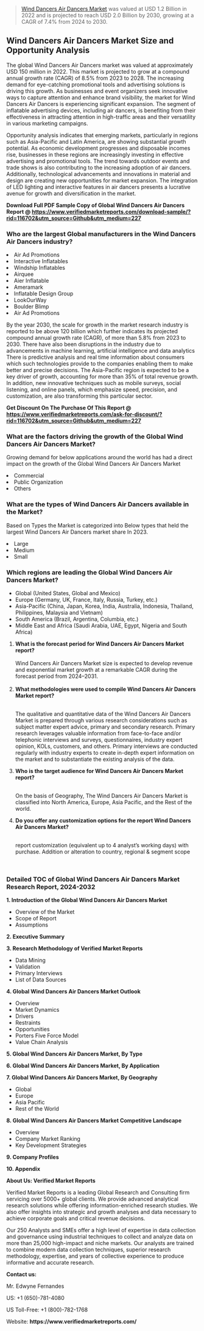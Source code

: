 <blockquote><p><p><a href="https://www.verifiedmarketreports.com/download-sample/?rid=116702&utm_source=Github&utm_medium=227" target="_blank">Wind Dancers Air Dancers Market</a> was valued at USD 1.2 Billion in 2022 and is projected to reach USD 2.0 Billion by 2030, growing at a CAGR of 7.4% from 2024 to 2030.</p></blockquote><p><h2>Wind Dancers Air Dancers Market Size and Opportunity Analysis</h2> <p>The global Wind Dancers Air Dancers market was valued at approximately USD 150 million in 2022. This market is projected to grow at a compound annual growth rate (CAGR) of 8.5% from 2023 to 2028. The increasing demand for eye-catching promotional tools and advertising solutions is driving this growth. As businesses and event organizers seek innovative ways to capture attention and enhance brand visibility, the market for Wind Dancers Air Dancers is experiencing significant expansion. The segment of inflatable advertising devices, including air dancers, is benefiting from their effectiveness in attracting attention in high-traffic areas and their versatility in various marketing campaigns.</p> <p>Opportunity analysis indicates that emerging markets, particularly in regions such as Asia-Pacific and Latin America, are showing substantial growth potential. As economic development progresses and disposable incomes rise, businesses in these regions are increasingly investing in effective advertising and promotional tools. The trend towards outdoor events and trade shows is also contributing to the increasing adoption of air dancers. Additionally, technological advancements and innovations in material and design are creating new opportunities for market expansion. The integration of LED lighting and interactive features in air dancers presents a lucrative avenue for growth and diversification in the market.</p> </p><p class=""><strong>Download Full PDF Sample Copy of Global Wind Dancers Air Dancers Report @ <a href="https://www.verifiedmarketreports.com/download-sample/?rid=116702&amp;utm_source=Github&amp;utm_medium=227" target="_blank">https://www.verifiedmarketreports.com/download-sample/?rid=116702&amp;utm_source=Github&amp;utm_medium=227</a></strong></p><h3 id="" class="">Who are the largest Global manufacturers in the Wind Dancers Air Dancers industry?</h3><p><li>Air Ad Promotions</li><li> Interactive Inflatables</li><li> Windship Inflatables</li><li> Airquee</li><li> Aier Inflatable</li><li> Ameramark</li><li> Inflatable Design Group</li><li> LookOurWay</li><li> Boulder Blimp</li><li> Air Ad Promotions</li></p><div class=""><div class="" dir="" data-message-author-role="" data-message-id="" data-message-model-slug=""><div class=""><div class=""><div class=""><div class="" dir="" data-message-author-role="" data-message-id="" data-message-model-slug=""><div class=""><div class=""><p>By the year 2030, the scale for growth in the market research industry is reported to be above 120 billion which further indicates its projected compound annual growth rate (CAGR), of more than 5.8% from 2023 to 2030. There have also been disruptions in the industry due to advancements in machine learning, artificial intelligence and data analytics There is predictive analysis and real time information about consumers which such technologies provide to the companies enabling them to make better and precise decisions. The Asia-Pacific region is expected to be a key driver of growth, accounting for more than 35% of total revenue growth. In addition, new innovative techniques such as mobile surveys, social listening, and online panels, which emphasize speed, precision, and customization, are also transforming this particular sector.</p><p><strong>Get Discount On The Purchase Of This Report @&nbsp; <a href="https://www.verifiedmarketreports.com/ask-for-discount/?rid=116702&amp;utm_source=Github&amp;utm_medium=227" target="_blank">https://www.verifiedmarketreports.com/ask-for-discount/?rid=116702&amp;utm_source=Github&amp;utm_medium=227</a></strong></p></div></div></div></div></div></div></div></div><h3 id="" class="">What are the factors driving the growth of the Global Wind Dancers Air Dancers Market?</h3><p id="" class="">Growing demand for below applications around the world has had a direct impact on the growth of the Global Wind Dancers Air Dancers Market</p><p id="" class=""><li>Commercial</li><li> Public Organization</li><li> Others</li></p><h3 id="" class="">What are the types of Wind Dancers Air Dancers available in the Market?</h3><p id="" class="">Based on Types the Market is categorized into Below types that held the largest Wind Dancers Air Dancers market share In 2023.</p><p id="" class=""><li>Large</li><li> Medium</li><li> Small</li></p><h3 id="" class="">Which regions are leading the Global Wind Dancers Air Dancers Market?</h3><ul><li>Global (United States, Global and Mexico)</li><li>Europe (Germany, UK, France, Italy, Russia, Turkey, etc.)</li><li>Asia-Pacific (China, Japan, Korea, India, Australia, Indonesia, Thailand, Philippines, Malaysia and Vietnam)</li><li>South America (Brazil, Argentina, Columbia, etc.)</li><li>Middle East and Africa (Saudi Arabia, UAE, Egypt, Nigeria and South Africa)</li></ul><p><ol><li><strong>What is the forecast period for Wind Dancers Air Dancers Market report?<br /></strong><br /><span data-sheets-root="1" data-sheets-value="{&quot;1&quot;:2,&quot;2&quot;:&quot;XXXX size is expected to develop revenue and exponential market growth at a remarkable CAGR during the forecast period from 2024&ndash;2030.&quot;}" data-sheets-userformat="{&quot;2&quot;:12674,&quot;4&quot;:{&quot;1&quot;:2,&quot;2&quot;:16776960},&quot;10&quot;:2,&quot;11&quot;:0,&quot;15&quot;:&quot;Arial&quot;,&quot;16&quot;:12}">Wind Dancers Air Dancers Market size is expected to develop revenue and exponential market growth at a remarkable CAGR during the forecast period from 2024&ndash;2031.</span><br /><br /></li><li><strong>What methodologies were used to compile Wind Dancers Air Dancers Market report?<br /><br /></strong><p>The qualitative and quantitative data of the&nbsp;Wind Dancers Air Dancers Market is prepared through various research considerations such as subject matter expert advice, primary and secondary research. Primary research leverages valuable information from face-to-face and/or telephonic interviews and surveys, questionnaires, industry expert opinion, KOLs, customers, and others. Primary interviews are conducted regularly with industry experts to create in-depth expert information on the market and to substantiate the existing analysis of the data.&nbsp;</p></li><li><strong>Who is the target audience for Wind Dancers Air Dancers Market report?<br /><br /></strong><p>On the basis of Geography, The&nbsp;Wind Dancers Air Dancers Market is classified into North America, Europe, Asia Pacific, and the Rest of the world.</p></li><li><strong>Do you offer any customization options for the report Wind Dancers Air Dancers Market?<br /><br /></strong><p>report customization (equivalent up to 4 analyst&rsquo;s working days) with purchase. Addition or alteration to country, regional &amp; segment scope</p><p>&nbsp;</p></li></ol></p><h3 id="" class="">Detailed TOC of Global Wind Dancers Air Dancers Market Research Report, 2024-2032</h3><p id="" class=""><strong>1. Introduction of the Global Wind Dancers Air Dancers Market</strong></p><ul><li>Overview of the Market</li><li>Scope of Report</li><li>Assumptions</li></ul><p id="" class=""><strong>2. Executive Summary</strong></p><p id="" class=""><strong>3. Research Methodology of&nbsp;Verified Market Reports</strong></p><ul><li>Data Mining</li><li>Validation</li><li>Primary Interviews</li><li>List of Data Sources</li></ul><p id="" class=""><strong>4. Global Wind Dancers Air Dancers Market Outlook</strong></p><ul><li>Overview</li><li>Market Dynamics</li><li>Drivers</li><li>Restraints</li><li>Opportunities</li><li>Porters Five Force Model</li><li>Value Chain Analysis</li></ul><p id="" class=""><strong>5. Global Wind Dancers Air Dancers Market, By&nbsp;Type</strong></p><p id="" class=""><strong>6. Global Wind Dancers Air Dancers Market, By Application</strong></p><p id="" class=""><strong>7. Global Wind Dancers Air Dancers Market, By Geography</strong></p><ul><li>Global</li><li>Europe</li><li>Asia Pacific</li><li>Rest of the World</li></ul><p id="" class=""><strong>8. Global Wind Dancers Air Dancers Market Competitive Landscape</strong></p><ul><li>Overview</li><li>Company Market Ranking</li><li>Key Development Strategies</li></ul><p id="" class=""><strong>9. Company Profiles</strong></p><p id="" class=""><strong>10. Appendix</strong></p><p id="" class=""><strong>About Us: Verified Market Reports</strong></p><p id="" class="">Verified Market Reports is a leading Global Research and Consulting firm servicing over 5000+ global clients. We provide advanced analytical research solutions while offering information-enriched research studies. We also offer insights into strategic and growth analyses and data necessary to achieve corporate goals and critical revenue decisions.</p><p id="" class="">Our 250 Analysts and SMEs offer a high level of expertise in data collection and governance using industrial techniques to collect and analyze data on more than 25,000 high-impact and niche markets. Our analysts are trained to combine modern data collection techniques, superior research methodology, expertise, and years of collective experience to produce informative and accurate research.</p><p id="" class=""><strong>Contact us:</strong></p><p id="" class="">Mr. Edwyne Fernandes</p><p id="" class="">US: +1 (650)-781-4080</p><p id="" class="">US Toll-Free: +1 (800)-782-1768</p><p id="" class="">Website: <a target="" data-test-app-aware-link=""><strong>https://www.verifiedmarketreports.com/</strong></a></p>
